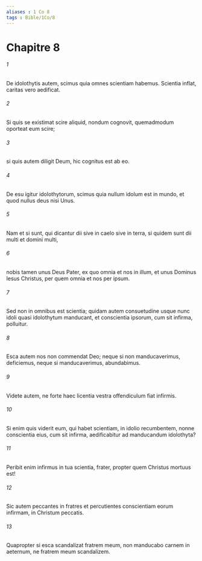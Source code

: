 ```yaml
---
aliases : 1 Co 8
tags : Bible/1Co/8
---
```


# Chapitre 8

###### 1
De idolothytis autem, scimus quia omnes scientiam habemus. Scientia inflat, caritas vero aedificat. 
###### 2
Si quis se existimat scire aliquid, nondum cognovit, quemadmodum oporteat eum scire; 
###### 3
si quis autem diligit Deum, hic cognitus est ab eo. 
###### 4
De esu igitur idolothytorum, scimus quia nullum idolum est in mundo, et quod nullus deus nisi Unus. 
###### 5
Nam et si sunt, qui dicantur dii sive in caelo sive in terra, si quidem sunt dii multi et domini multi, 
###### 6
nobis tamen unus Deus Pater, ex quo omnia et nos in illum, et unus Dominus Iesus Christus, per quem omnia et nos per ipsum.
###### 7
Sed non in omnibus est scientia; quidam autem consuetudine usque nunc idoli quasi idolothytum manducant, et conscientia ipsorum, cum sit infirma, polluitur. 
###### 8
Esca autem nos non commendat Deo; neque si non manducaverimus, deficiemus, neque si manducaverimus, abundabimus. 
###### 9
Videte autem, ne forte haec licentia vestra offendiculum fiat infirmis. 
###### 10
Si enim quis viderit eum, qui habet scientiam, in idolio recumbentem, nonne conscientia eius, cum sit infirma, aedificabitur ad manducandum idolothyta? 
###### 11
Peribit enim infirmus in tua scientia, frater, propter quem Christus mortuus est! 
###### 12
Sic autem peccantes in fratres et percutientes conscientiam eorum infirmam, in Christum peccatis. 
###### 13
Quapropter si esca scandalizat fratrem meum, non manducabo carnem in aeternum, ne fratrem meum scandalizem.

